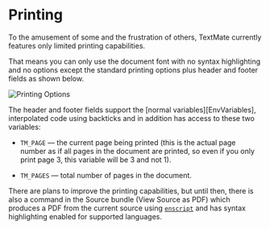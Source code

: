 # Printing

To the amusement of some and the frustration of others, TextMate currently features only limited printing capabilities.

That means you can only use the document font with no syntax highlighting and no options except the standard printing options plus header and footer fields as shown below.

![Printing Options](printing_options.png)

The header and footer fields support the [normal variables][EnvVariables], interpolated code using backticks and in addition has access to these two variables:

 * `TM_PAGE` — the current page being printed (this is the actual page number as if all pages in the document are printed, so even if you only print page 3, this variable will be 3 and not 1).

 * `TM_PAGES` — total number of pages in the document.

There are plans to improve the printing capabilities, but until then, there is also a command in the Source bundle (View Source as PDF) which produces a PDF from the current source using [`enscript`](http://www.codento.com/people/mtr/genscript/) and has syntax highlighting enabled for supported languages.
